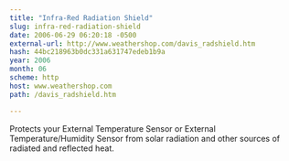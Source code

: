 ```yaml
---
title: "Infra-Red Radiation Shield"
slug: infra-red-radiation-shield
date: 2006-06-29 06:20:18 -0500
external-url: http://www.weathershop.com/davis_radshield.htm
hash: 44bc218963b0dc331a631747edeb1b9a
year: 2006
month: 06
scheme: http
host: www.weathershop.com
path: /davis_radshield.htm

---
```


Protects your External Temperature Sensor or External Temperature/Humidity Sensor from solar radiation and other sources of radiated and reflected heat.
